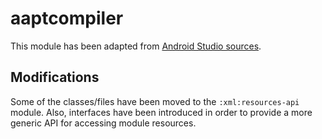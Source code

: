 # aaptcompiler

This module has been adapted
from [Android Studio sources](https://cs.android.com/android-studio/platform/tools/base/+/mirror-goog-studio-main:build-system/aaptcompiler/;l=1?q=aaptcompiler&sq=).

## Modifications

Some of the classes/files have been moved to the `:xml:resources-api` module. Also, interfaces have been introduced
in order to provide a more generic API for accessing module resources.
